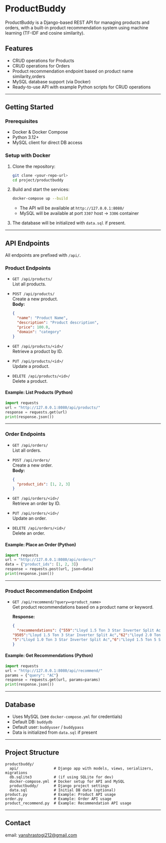 # ProductBuddy

ProductBuddy is a Django-based REST API for managing products and orders, with a built-in product recommendation system using machine learning (TF-IDF and cosine similarity).

## Features

- CRUD operations for Products
- CRUD operations for Orders
- Product recommendation endpoint based on product name similarity,orders
- MySQL database support (via Docker)
- Ready-to-use API with example Python scripts for CRUD operations

---

## Getting Started

### Prerequisites

- Docker & Docker Compose
- Python 3.12+ 
- MySQL client for direct DB access

### Setup with Docker

1. Clone the repository:
   ```bash
   git clone <your-repo-url>
   cd project/productbuddy
   ```

2. Build and start the services:
   ```bash
   docker-compose up --build
   ```
   - The API will be available at `http://127.0.0.1:8080/`
   - MySQL will be available at port `3307` host → `3306` container

3. The database will be initialized with `data.sql` if present.

---

## API Endpoints

All endpoints are prefixed with `/api/`.

### Product Endpoints

- `GET /api/products/`  
  List all products.

- `POST /api/products/`  
  Create a new product.  
  **Body:**
  ```json
  {
    "name": "Product Name",
    "description": "Product description",
    "price": 100.0,
    "domain": "category"
  }
  ```

- `GET /api/products/<id>/`  
  Retrieve a product by ID.

- `PUT /api/products/<id>/`  
  Update a product.

- `DELETE /api/products/<id>/`  
  Delete a product.

#### Example: List Products (Python)
```python
import requests
url = "http://127.0.0.1:8080/api/products/"
response = requests.get(url)
print(response.json())
```

---

### Order Endpoints

- `GET /api/orders/`  
  List all orders.

- `POST /api/orders/`  
  Create a new order.  
  **Body:**
  ```json
  {
    "product_ids": [1, 2, 3]
  }
  ```

- `GET /api/orders/<id>/`  
  Retrieve an order by ID.

- `PUT /api/orders/<id>/`  
  Update an order.

- `DELETE /api/orders/<id>/`  
  Delete an order.

#### Example: Place an Order (Python)
```python
import requests
url = "http://127.0.0.1:8080/api/orders/"
data = {"product_ids": [1, 2, 3]}
response = requests.post(url, json=data)
print(response.json())
```

---

### Product Recommendation Endpoint

- `GET /api/recommend/?query=<product_name>`  
  Get product recommendations based on a product name or keyword.

  **Response:**
  ```json
  {
    "recommendations": {"559":"Lloyd 1.5 Ton 3 Star Inverter Split Ac","429":"Havells-Lloyd 1.5 Ton 3 Star Inverter Split AC",
  "9505":"Lloyd 1.5 Ton 3 Star Inverter Split Ac","62":"Lloyd 2.0 Ton 3 Star Inverter Split Ac",
  "5":"Lloyd 1.0 Ton 3 Star Inverter Split Ac","6":"Lloyd 1.5 Ton 5 Star Inverter Split Ac"}
  }
  ```

#### Example: Get Recommendations (Python)
```python
import requests
url = "http://127.0.0.1:8080/api/recommend/"
params = {"query": "AC"}
response = requests.get(url, params=params)
print(response.json())
```

---

## Database

- Uses MySQL (see `docker-compose.yml` for credentials)
- Default DB: `buddydb`
- Default user: `buddyuser` / `buddypass`
- Data is initialized from `data.sql` if present

---

## Project Structure

```
productbuddy/
  api/                # Django app with models, views, serializers, migrations
  db.sqlite3          # (if using SQLite for dev)
  docker-compose.yml  # Docker setup for API and MySQL
  productbuddy/       # Django project settings
  data.sql            # Initial DB data (optional)
product.py            # Example: Product API usage
order.py              # Example: Order API usage
product_recommend.py  # Example: Recommendation API usage
```



---

## Contact
email: vanshrastogi212@gmail.com 
